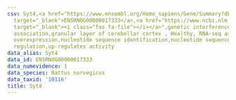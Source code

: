 ```yaml
---
csv: Syt4,<a href="https://www.ensembl.org/Homo_sapiens/Gene/Summary?db=core;g=ENSRNOG00000017333"
  target="_blank">ENSRNOG00000017333</a>,<a href="https://www.ncbi.nlm.nih.gov/pubmed/30467350"
  target="_blank"><i class="fas fa-file"></i></a>",genetic interference,functional
  association,granular layer of cerebellar cortex , Healthy, RNA-seq assay, hsf-1
  overexpression,nucleotide sequence identification,nucleotide sequence identification,transcriptional
  regulation,up-regulates activity
data_alias: Syt4
data_id: ENSRNOG00000017333
data_numevidence: 1
data_species: Rattus norvegicus
data_taxid: '10116'
title: Syt4
---
```

